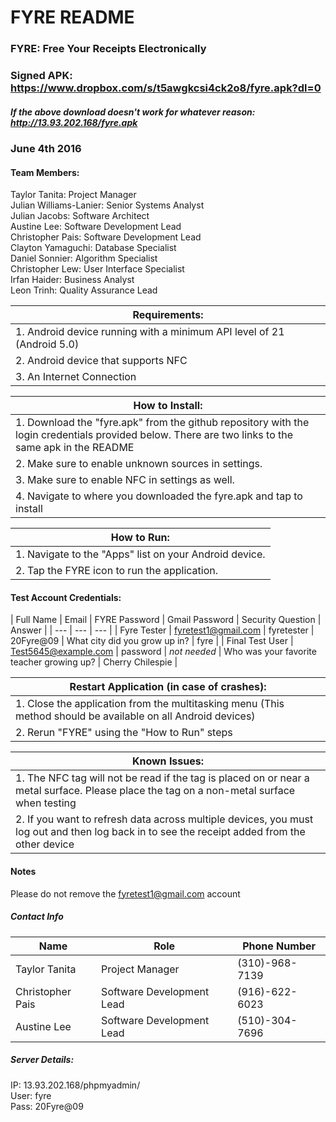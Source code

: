 # FYRE README
### FYRE: Free Your Receipts Electronically

### Signed APK: https://www.dropbox.com/s/t5awgkcsi4ck2o8/fyre.apk?dl=0
##### If the above download doesn't work for whatever reason: http://13.93.202.168/fyre.apk

### June 4th 2016

#### Team Members:
Taylor Tanita:          Project Manager  
Julian Williams-Lanier: Senior Systems Analyst  
Julian Jacobs:          Software Architect  
Austine Lee:            Software Development Lead  
Christopher Pais:       Software Development Lead  
Clayton Yamaguchi:      Database Specialist  
Daniel Sonnier:         Algorithm Specialist  
Christopher Lew:        User Interface Specialist  
Irfan Haider:           Business Analyst  
Leon Trinh:             Quality Assurance Lead

| Requirements: |  
| ------ |
| 1. Android device running with a minimum API level of 21 (Android 5.0) |
| 2. Android device that supports NFC |
| 3. An Internet Connection |

| How to Install: |  
| ------ |
| 1. Download the "fyre.apk" from the github repository with the login credentials provided below. There are two links to the same apk in the README|
| 2. Make sure to enable unknown sources in settings. |
| 3. Make sure to enable NFC in settings as well. |
| 4. Navigate to where you downloaded the fyre.apk and tap to install |

| How to Run: |  
| ------ |
| 1. Navigate to the "Apps" list on your Android device. |
| 2. Tap the FYRE icon to run the application. |

#### Test Account Credentials:
| Full Name | Email | FYRE Password | Gmail Password | Security Question | Answer |
| --- | --- | --- |
| Fyre Tester | fyretest1@gmail.com | fyretester | 20Fyre@09 | What city did you grow up in? | fyre |
| Final Test User | Test5645@example.com | password | *not needed* | Who was your favorite teacher growing up? | Cherry Chilespie |  

| Restart Application (in case of crashes): |  
| ------ |
| 1. Close the application from the multitasking menu (This method should be available on all Android devices) |
| 2. Rerun "FYRE" using the "How to Run" steps |

| Known Issues: |  
| ------ |
| 1. The NFC tag will not be read if the tag is placed on or near a metal surface. Please place the tag on a non-metal surface when testing |
| 2. If you want to refresh data across multiple devices, you must log out and then log back in to see the receipt added from the other device |

#### Notes
Please do not remove the fyretest1@gmail.com account

##### Contact Info
| Name | Role | Phone Number |
| --- | --- | --- |
| Taylor Tanita | Project Manager | (310)-968-7139 |
| Christopher Pais | Software Development Lead | (916)-622-6023 |
| Austine Lee | Software Development Lead | (510)-304-7696 |

##### Server Details:
IP: 13.93.202.168/phpmyadmin/  
User: fyre  
Pass: 20Fyre@09
